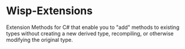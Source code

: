 # Wisp-Extensions
Extension Methods for C# that  enable you to "add" methods to existing types without creating a new derived type, recompiling, or otherwise modifying the original type.
